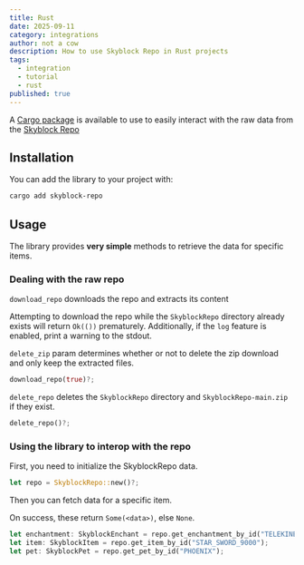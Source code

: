 ```yaml
---
title: Rust
date: 2025-09-11
category: integrations
author: not a cow
description: How to use Skyblock Repo in Rust projects
tags:
  - integration
  - tutorial
  - rust
published: true
---
```


A [Cargo package](https://crates.io/crates/skyblock-repo) is available to use to easily interact with the raw data from the [Skyblock Repo]

## Installation

You can add the library to your project with:

```sh
cargo add skyblock-repo
```

## Usage

The library provides **very simple** methods to retrieve the data for specific items.

### Dealing with the raw repo

`download_repo` downloads the repo and extracts its content

Attempting to download the repo while the `SkyblockRepo` directory already exists will return `Ok(())` prematurely. Additionally, if the `log` feature is enabled, print a warning to the stdout.

`delete_zip` param determines whether or not to delete the zip download and only keep the extracted files.

```rust
download_repo(true)?;
```

`delete_repo` deletes the `SkyblockRepo` directory and `SkyblockRepo-main.zip` if they exist.

```rust
delete_repo()?;
```

### Using the library to interop with the repo

First, you need to initialize the SkyblockRepo data.

```rust
let repo = SkyblockRepo::new()?;
```

Then you can fetch data for a specific item.

On success, these return `Some(<data>)`, else `None`.

```rust
let enchantment: SkyblockEnchant = repo.get_enchantment_by_id("TELEKINESIS");
let item: SkyblockItem = repo.get_item_by_id("STAR_SWORD_9000");
let pet: SkyblockPet = repo.get_pet_by_id("PHOENIX");
```

[Skyblock Repo]: https://github.com/SkyblockRepo/Repo
